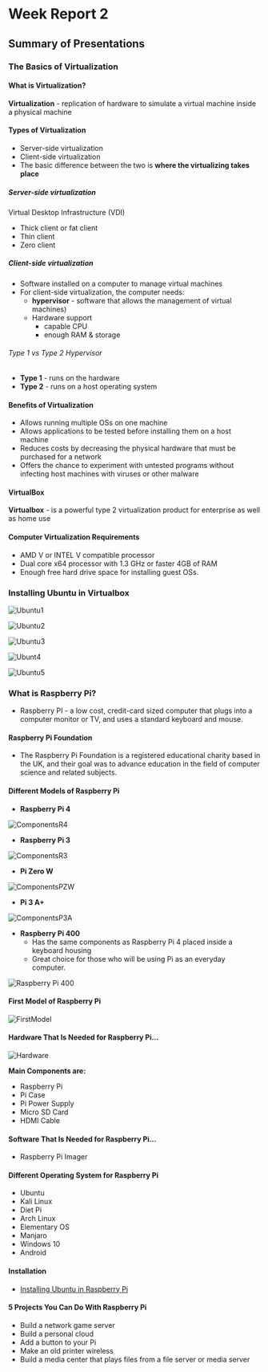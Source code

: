 # Week Report 2
## Summary of Presentations
### The Basics of Virtualization 
#### What is Virtualization?
**Virtualization** - replication of hardware to simulate a virtual machine inside a physical machine
#### Types of Virtualization
* Server-side virtualization 
* Client-side virtualization
* The basic difference between the two is **where the virtualizing takes place**

##### Server-side virtualization 
Virtual Desktop Infrastructure (VDI)
* Thick client or fat client
* Thin client 
* Zero client

##### Client-side virtualization
* Software installed on a computer to manage virtual machines
* For client-side virtualization, the computer needs:
  * **hypervisor** - software that allows the management of virtual machines)
  * Hardware support
    * capable CPU
    * enough RAM & storage

###### Type 1 vs Type 2 Hypervisor
* **Type 1** - runs on the hardware
* **Type 2** - runs on a host operating system

#### Benefits of Virtualization 
* Allows running multiple OSs on one machine
* Allows applications to be tested before installing them on a host machine
* Reduces costs by decreasing the physical hardware that must be purchased for a network
* Offers the chance to experiment with untested programs without infecting host machines with viruses or other malware

#### VirtualBox
**Virtualbox** - is a powerful type 2 virtualization product for enterprise as well as home use

#### Computer Virtualization Requirements
* AMD V or INTEL V compatible processor
* Dual core x64 processor with 1.3 GHz or faster 4GB of RAM
* Enough free hard drive space for installing guest OSs. 

### Installing Ubuntu in Virtualbox 

![Ubuntu1](UbuntuImage1.png)

![Ubuntu2](UbuntuImage2.png)

![Ubuntu3](UbuntuImage3.png)

![Ubunt4](UbuntuImage4.png)

![Ubuntu5](UbuntuImage5.png)

### What is Raspberry Pi? 
* Raspberry PI - a low cost, credit-card sized computer that plugs into a computer monitor or TV, and uses a standard keyboard and mouse. 

#### Raspberry Pi Foundation 
* The Raspberry Pi Foundation is a registered educational charity based in the UK, and their goal was to advance education in the field of computer science and related subjects. 

#### Different Models of Raspberry Pi

* **Raspberry Pi 4** 

![ComponentsR4](RaspberryPi4components.png) 

* **Raspberry Pi 3** 

![ComponentsR3](RaspberryPi3components.png)

* **Pi Zero W** 

![ComponentsPZW](ComponentsPZW.png)

* **Pi 3 A+** 

![ComponentsP3A](ComponentsP3A.png)

* **Raspberry Pi 400**
  * Has the same components as Raspberry Pi 4 placed inside a keyboard housing
  * Great choice for those who will be using Pi as an everyday computer.

![Raspberry Pi 400](RaspberryPi400.png)

#### First Model of Raspberry Pi

![FirstModel](FirstModel.png)

#### Hardware That Is Needed for Raspberry Pi...

![Hardware](Hardware.png)

**Main Components are:**
* Raspberry Pi
* Pi Case
* Pi Power Supply
* Micro SD Card
* HDMI Cable

#### Software That Is Needed for Raspberry Pi...
* Raspberry Pi Imager

#### Different Operating System for Raspberry Pi
* Ubuntu
* Kali Linux
* Diet Pi
* Arch Linux
* Elementary OS
* Manjaro
* Windows 10
* Android

#### Installation
* [Installing Ubuntu in Raspberry Pi](https://www.youtube.com/watch?v=Lza1WWH9CYg)

#### 5 Projects You Can Do With Raspberry Pi
* Build a network game server
* Build a personal cloud
* Add a button to your Pi
* Make an old printer wireless
* Build a media center that plays files from a file server or media server